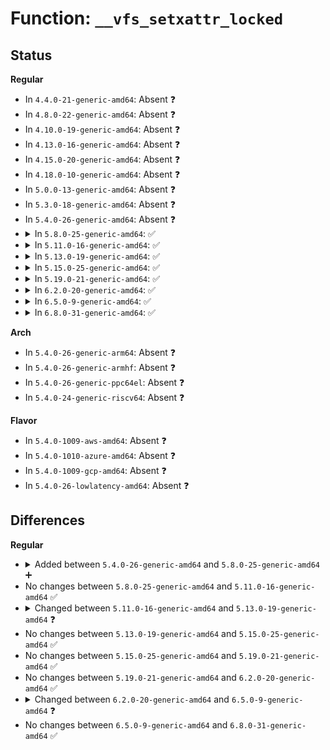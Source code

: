 # Function: <code>__vfs_setxattr_locked</code>

## Status
<b>Regular</b>
<ul>
<li>
In <code>4.4.0-21-generic-amd64</code>: Absent ❓
</li>
<li>
In <code>4.8.0-22-generic-amd64</code>: Absent ❓
</li>
<li>
In <code>4.10.0-19-generic-amd64</code>: Absent ❓
</li>
<li>
In <code>4.13.0-16-generic-amd64</code>: Absent ❓
</li>
<li>
In <code>4.15.0-20-generic-amd64</code>: Absent ❓
</li>
<li>
In <code>4.18.0-10-generic-amd64</code>: Absent ❓
</li>
<li>
In <code>5.0.0-13-generic-amd64</code>: Absent ❓
</li>
<li>
In <code>5.3.0-18-generic-amd64</code>: Absent ❓
</li>
<li>
In <code>5.4.0-26-generic-amd64</code>: Absent ❓
</li>
<li>
<details>
<summary>In <code>5.8.0-25-generic-amd64</code>: ✅</summary>

```c
int __vfs_setxattr_locked(struct dentry * dentry, const char * name, const void * value, size_t size, int flags, struct inode * * delegated_inode)
```

```json
{
  "name": "__vfs_setxattr_locked",
  "collision_type": "Unique Global",
  "inline_type": "No",
  "funcs": [
    {
      "addr": 18446744071582268080,
      "name": "__vfs_setxattr_locked",
      "external": true,
      "loc": "fs/xattr.c:221",
      "file": "fs/xattr.c",
      "inline": "seen, unknown",
      "caller_inline": [],
      "caller_func": [
        "fs/xattr.c:vfs_setxattr"
      ]
    }
  ],
  "symbols": [
    {
      "addr": 18446744071582268080,
      "name": "__vfs_setxattr_locked",
      "section": ".text",
      "bind": "STB_GLOBAL",
      "size": 232
    }
  ]
}
```
</details>
</li>
<li>
<details>
<summary>In <code>5.11.0-16-generic-amd64</code>: ✅</summary>

```c
int __vfs_setxattr_locked(struct dentry * dentry, const char * name, const void * value, size_t size, int flags, struct inode * * delegated_inode)
```

```json
{
  "name": "__vfs_setxattr_locked",
  "collision_type": "Unique Global",
  "inline_type": "No",
  "funcs": [
    {
      "addr": 18446744071582317392,
      "name": "__vfs_setxattr_locked",
      "external": true,
      "loc": "fs/xattr.c:248",
      "file": "fs/xattr.c",
      "inline": "seen, unknown",
      "caller_inline": [],
      "caller_func": [
        "fs/xattr.c:vfs_setxattr",
        "fs/ecryptfs/inode.c:ecryptfs_setxattr"
      ]
    }
  ],
  "symbols": [
    {
      "addr": 18446744071582317392,
      "name": "__vfs_setxattr_locked",
      "section": ".text",
      "bind": "STB_GLOBAL",
      "size": 232
    }
  ]
}
```
</details>
</li>
<li>
<details>
<summary>In <code>5.13.0-19-generic-amd64</code>: ✅</summary>

```c
int __vfs_setxattr_locked(struct user_namespace * mnt_userns, struct dentry * dentry, const char * name, const void * value, size_t size, int flags, struct inode * * delegated_inode)
```

```json
{
  "name": "__vfs_setxattr_locked",
  "collision_type": "Unique Global",
  "inline_type": "No",
  "funcs": [
    {
      "addr": 18446744071582344832,
      "name": "__vfs_setxattr_locked",
      "external": true,
      "loc": "fs/xattr.c:256",
      "file": "fs/xattr.c",
      "inline": "seen, unknown",
      "caller_inline": [],
      "caller_func": [
        "fs/xattr.c:vfs_setxattr",
        "fs/ecryptfs/inode.c:ecryptfs_setxattr"
      ]
    }
  ],
  "symbols": [
    {
      "addr": 18446744071582344832,
      "name": "__vfs_setxattr_locked",
      "section": ".text",
      "bind": "STB_GLOBAL",
      "size": 246
    }
  ]
}
```
</details>
</li>
<li>
<details>
<summary>In <code>5.15.0-25-generic-amd64</code>: ✅</summary>

```c
int __vfs_setxattr_locked(struct user_namespace * mnt_userns, struct dentry * dentry, const char * name, const void * value, size_t size, int flags, struct inode * * delegated_inode)
```

```json
{
  "name": "__vfs_setxattr_locked",
  "collision_type": "Unique Global",
  "inline_type": "No",
  "funcs": [
    {
      "addr": 18446744071582665680,
      "name": "__vfs_setxattr_locked",
      "external": true,
      "loc": "fs/xattr.c:256",
      "file": "fs/xattr.c",
      "inline": "seen, unknown",
      "caller_inline": [],
      "caller_func": [
        "fs/xattr.c:vfs_setxattr",
        "fs/ecryptfs/inode.c:ecryptfs_setxattr"
      ]
    }
  ],
  "symbols": [
    {
      "addr": 18446744071582665680,
      "name": "__vfs_setxattr_locked",
      "section": ".text",
      "bind": "STB_GLOBAL",
      "size": 246
    }
  ]
}
```
</details>
</li>
<li>
<details>
<summary>In <code>5.19.0-21-generic-amd64</code>: ✅</summary>

```c
int __vfs_setxattr_locked(struct user_namespace * mnt_userns, struct dentry * dentry, const char * name, const void * value, size_t size, int flags, struct inode * * delegated_inode)
```

```json
{
  "name": "__vfs_setxattr_locked",
  "collision_type": "Unique Global",
  "inline_type": "No",
  "funcs": [
    {
      "addr": 18446744071583207504,
      "name": "__vfs_setxattr_locked",
      "external": true,
      "loc": "fs/xattr.c:258",
      "file": "fs/xattr.c",
      "inline": "seen, unknown",
      "caller_inline": [],
      "caller_func": [
        "fs/xattr.c:vfs_setxattr",
        "fs/ecryptfs/inode.c:ecryptfs_setxattr"
      ]
    }
  ],
  "symbols": [
    {
      "addr": 18446744071583207504,
      "name": "__vfs_setxattr_locked",
      "section": ".text",
      "bind": "STB_GLOBAL",
      "size": 292
    }
  ]
}
```
</details>
</li>
<li>
<details>
<summary>In <code>6.2.0-20-generic-amd64</code>: ✅</summary>

```c
int __vfs_setxattr_locked(struct user_namespace * mnt_userns, struct dentry * dentry, const char * name, const void * value, size_t size, int flags, struct inode * * delegated_inode)
```

```json
{
  "name": "__vfs_setxattr_locked",
  "collision_type": "Unique Global",
  "inline_type": "No",
  "funcs": [
    {
      "addr": 18446744071583782608,
      "name": "__vfs_setxattr_locked",
      "external": true,
      "loc": "fs/xattr.c:278",
      "file": "fs/xattr.c",
      "inline": "seen, unknown",
      "caller_inline": [],
      "caller_func": [
        "fs/xattr.c:vfs_setxattr",
        "fs/ecryptfs/inode.c:ecryptfs_setxattr"
      ]
    }
  ],
  "symbols": [
    {
      "addr": 18446744071583782608,
      "name": "__vfs_setxattr_locked",
      "section": ".text",
      "bind": "STB_GLOBAL",
      "size": 292
    }
  ]
}
```
</details>
</li>
<li>
<details>
<summary>In <code>6.5.0-9-generic-amd64</code>: ✅</summary>

```c
int __vfs_setxattr_locked(struct mnt_idmap * idmap, struct dentry * dentry, const char * name, const void * value, size_t size, int flags, struct inode * * delegated_inode)
```

```json
{
  "name": "__vfs_setxattr_locked",
  "collision_type": "Unique Global",
  "inline_type": "No",
  "funcs": [
    {
      "addr": 18446744071584001184,
      "name": "__vfs_setxattr_locked",
      "external": true,
      "loc": "fs/xattr.c:276",
      "file": "fs/xattr.c",
      "inline": "seen, unknown",
      "caller_inline": [],
      "caller_func": [
        "fs/xattr.c:vfs_setxattr",
        "fs/ecryptfs/inode.c:ecryptfs_setxattr"
      ]
    }
  ],
  "symbols": [
    {
      "addr": 18446744071584001184,
      "name": "__vfs_setxattr_locked",
      "section": ".text",
      "bind": "STB_GLOBAL",
      "size": 292
    }
  ]
}
```
</details>
</li>
<li>
<details>
<summary>In <code>6.8.0-31-generic-amd64</code>: ✅</summary>

```c
int __vfs_setxattr_locked(struct mnt_idmap * idmap, struct dentry * dentry, const char * name, const void * value, size_t size, int flags, struct inode * * delegated_inode)
```

```json
{
  "name": "__vfs_setxattr_locked",
  "collision_type": "Unique Global",
  "inline_type": "No",
  "funcs": [
    {
      "addr": 18446744071584213824,
      "name": "__vfs_setxattr_locked",
      "external": true,
      "loc": "fs/xattr.c:276",
      "file": "fs/xattr.c",
      "inline": "seen, unknown",
      "caller_inline": [],
      "caller_func": [
        "fs/xattr.c:vfs_setxattr",
        "fs/ecryptfs/inode.c:ecryptfs_setxattr"
      ]
    }
  ],
  "symbols": [
    {
      "addr": 18446744071584213824,
      "name": "__vfs_setxattr_locked",
      "section": ".text",
      "bind": "STB_GLOBAL",
      "size": 292
    }
  ]
}
```
</details>
</li>
</ul>
<b>Arch</b>
<ul>
<li>
In <code>5.4.0-26-generic-arm64</code>: Absent ❓
</li>
<li>
In <code>5.4.0-26-generic-armhf</code>: Absent ❓
</li>
<li>
In <code>5.4.0-26-generic-ppc64el</code>: Absent ❓
</li>
<li>
In <code>5.4.0-24-generic-riscv64</code>: Absent ❓
</li>
</ul>
<b>Flavor</b>
<ul>
<li>
In <code>5.4.0-1009-aws-amd64</code>: Absent ❓
</li>
<li>
In <code>5.4.0-1010-azure-amd64</code>: Absent ❓
</li>
<li>
In <code>5.4.0-1009-gcp-amd64</code>: Absent ❓
</li>
<li>
In <code>5.4.0-26-lowlatency-amd64</code>: Absent ❓
</li>
</ul>

## Differences
<b>Regular</b>
<ul>
<li>
<details>
<summary>Added between <code>5.4.0-26-generic-amd64</code> and <code>5.8.0-25-generic-amd64</code> ➕</summary>

```c
int __vfs_setxattr_locked(struct dentry * dentry, const char * name, const void * value, size_t size, int flags, struct inode * * delegated_inode)
```
</details>
</li>
<li>
No changes between <code>5.8.0-25-generic-amd64</code> and <code>5.11.0-16-generic-amd64</code> ✅
</li>
<li>
<details>
<summary>Changed between <code>5.11.0-16-generic-amd64</code> and <code>5.13.0-19-generic-amd64</code> ❓</summary>
<ul>
<li>
<b>Param added. </b>
<code>struct user_namespace * mnt_userns</code>
</li>
<li>
<b>Param reordered. </b>
<code>dentry, name, value, size, flags, delegated_inode</code> ➡️ <code>mnt_userns, dentry, name, value, size, flags, delegated_inode</code>
</li>
</ul>
</details>
</li>
<li>
No changes between <code>5.13.0-19-generic-amd64</code> and <code>5.15.0-25-generic-amd64</code> ✅
</li>
<li>
No changes between <code>5.15.0-25-generic-amd64</code> and <code>5.19.0-21-generic-amd64</code> ✅
</li>
<li>
No changes between <code>5.19.0-21-generic-amd64</code> and <code>6.2.0-20-generic-amd64</code> ✅
</li>
<li>
<details>
<summary>Changed between <code>6.2.0-20-generic-amd64</code> and <code>6.5.0-9-generic-amd64</code> ❓</summary>
<ul>
<li>
<b>Param added. </b>
<code>struct mnt_idmap * idmap</code>
</li>
<li>
<b>Param removed. </b>
<code>struct user_namespace * mnt_userns</code>
</li>
</ul>
</details>
</li>
<li>
No changes between <code>6.5.0-9-generic-amd64</code> and <code>6.8.0-31-generic-amd64</code> ✅
</li>
</ul>
